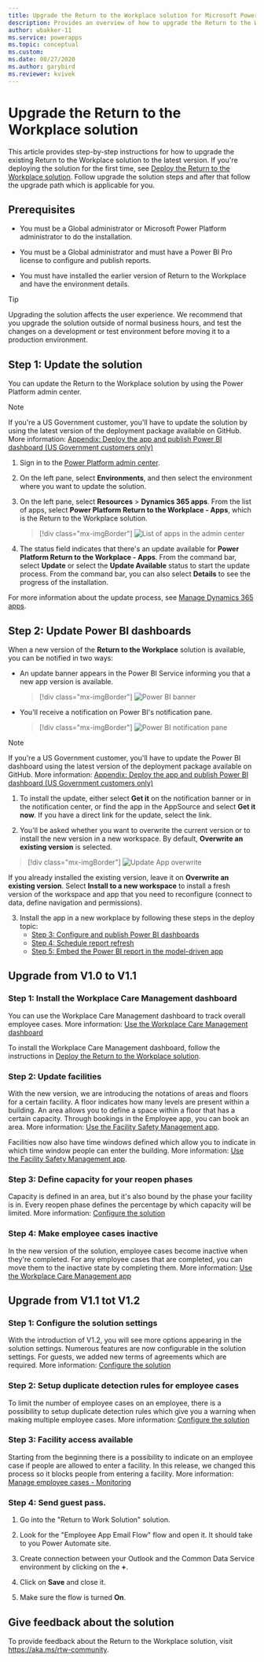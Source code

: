 ```yaml
---
title: Upgrade the Return to the Workplace solution for Microsoft Power Platform | Microsoft Docs
description: Provides an overview of how to upgrade the Return to the Workplace solution.
author: wbakker-11
ms.service: powerapps
ms.topic: conceptual
ms.custom: 
ms.date: 08/27/2020
ms.author: garybird
ms.reviewer: kvivek
---
```

# Upgrade the Return to the Workplace solution
<!--I'm not sure what the reasoning is for using "upgrade" versus "update" in this article. It does seem that "upgrade" is correct when there's a new version of software, though the UI says "update."-->

This article provides step-by-step instructions for how to upgrade the existing Return to the Workplace solution to the latest version. If you're deploying the solution for the first time, see [Deploy the Return to the Workplace solution](deploy.md). Follow upgrade the solution steps and after that follow the upgrade path which is applicable for you.

## Prerequisites

- You must be a Global administrator or Microsoft Power Platform administrator to do the installation.

- You must be a Global administrator and must have a Power BI Pro license to configure and publish reports.

- You must have installed the earlier version of Return to the Workplace and have the environment details. 

> [!TIP]
> Upgrading the solution affects the user experience. We recommend that you upgrade the solution outside of normal business hours, and test the changes on a development or test environment before moving it to a production environment. 

## Step 1: Update the solution

You can update the Return to the Workplace solution by using the Power Platform admin center.

> [!NOTE]
> If you're a US Government customer, you'll have to update the solution by using the latest version of the deployment package available on GitHub. More information: [Appendix: Deploy the app and publish Power BI dashboard (US Government customers only)](deploy.md#appendix-deploy-the-app-and-publish-power-bi-dashboard-us-government-customers-only)

  1. Sign in to the [Power Platform admin center](https://admin.powerplatform.microsoft.com).

  2. On the left pane, select **Environments**, and then select the environment where you want to update the solution.

  3. On the left pane, select **Resources** > **Dynamics 365 apps**. From the list of apps, select **Power Platform Return to the Workplace - Apps**, which is the Return to the Workplace solution.

     > [!div class="mx-imgBorder"]
     > ![List of apps in the admin center](media/app-management-environment-view.png "List of apps in the admin center")

  4. The status field indicates that there's an update available for **Power Platform Return to the Workplace - Apps**. From the command bar, select **Update** or select the **Update Available** status to start the update process. From the command bar, you can also select **Details** to see the progress of the installation.
  
For more information about the update process, see [Manage Dynamics 365 apps](https://docs.microsoft.com/power-platform/admin/manage-apps).

## Step 2: Update Power BI dashboards

When a new version of the  **Return to the Workplace** solution is available, you can be notified in two ways:

- An update banner appears in the Power BI Service informing you that a new app version is available.

    > [!div class="mx-imgBorder"]
    > ![Power BI banner](media/power-bi-new-app-version-notification-banner.png "Power BI banner")

- You'll receive a notification on Power BI's notification pane.

    > [!div class="mx-imgBorder"]
    > ![Power BI notification pane](media/power-bi-new-app-version-notification-pane.png "Power BI notification pane")

> [!NOTE]
> If you're a US Government customer, you'll have to update the Power BI dashboard using the latest version of the deployment package available on GitHub. More information: [Appendix: Deploy the app and publish Power BI dashboard (US Government customers only)](deploy.md#appendix-deploy-the-app-and-publish-power-bi-dashboard-us-government-customers-only)

1. To install the update, either select **Get it** on the notification banner or in the notification center, or find the app in the AppSource and select **Get it now**. If you have a direct link for the update, select the link.

2. You'll be asked whether you want to overwrite the current version or to install the new version in a new workspace. By default, **Overwrite an existing version** is selected.

> [!div class="mx-imgBorder"]
> ![Update App overwrite](media/power-bi-update-app-overwrite.png "Update App overwrite")

If you already installed the existing version, leave it on **Overwrite an existing version**. Select **Install to a new workspace** to install a fresh version of the workspace and app that you need to reconfigure (connect to data, define navigation and permissions).
  
3. Install the app in a new workplace by following these steps in the deploy topic:
    - [Step 3: Configure and publish Power BI dashboards](/powerapps/sample-apps/return-to-workplace/deploy#step-3-configure-and-publish-power-bi-dashboards)
    - [Step 4: Schedule report refresh](/powerapps/sample-apps/return-to-workplace/deploy#step-4-schedule-report-refresh)
    - [Step 5: Embed the Power BI report in the model-driven app](/powerapps/sample-apps/return-to-workplace/deploy#step-5-embed-the-power-bi-report-in-the-model-driven-app)


## Upgrade from V1.0 to V1.1

### Step 1: Install the Workplace Care Management dashboard

You can use the Workplace Care Management dashboard to track overall employee cases. More information: [Use the Workplace Care Management dashboard](dashboard-case-management.md)

To install the Workplace Care Management dashboard, follow the instructions in [Deploy the Return to the Workplace solution](deploy.md#step-3-configure-and-publish-power-bi-dashboards).


### Step 2: Update facilities

With the new version, we are introducing the notations of areas and floors for a certain facility. A floor indicates how many levels are present within a building. An area allows you to define a space within a floor that has a certain capacity. Through bookings in the Employee app, you can book an area. More information: [Use the Facility Safety Management app](app-for-facility-manager.md#manage-and-monitor-facilities).

Facilities now also have time windows defined which allow you to indicate in which time window people can enter the building. More information: [Use the Facility Safety Management app](app-for-facility-manager.md#manage-and-monitor-facilities).


### Step 3: Define capacity for your reopen phases

Capacity is defined in an area, but it's also bound by the phase your facility is in. Every reopen phase defines the percentage by which capacity will be limited. More information: [Configure the solution](configure.md)


### Step 4: Make employee cases inactive

In the new version of the solution, employee cases become inactive when they're completed. For any employee cases that are completed, you can move them to the inactive state by completing them. More information: [Use the Workplace Care Management app](app-for-health-and-safety-lead.md#manage-employee-cases)


## Upgrade from V1.1 tot V1.2

### Step 1: Configure the solution settings

With the introduction of V1.2, you will see more options appearing in the solution settings. Numerous features are now configurable in the solution settings. For guests, we added new terms of agreements which are required. More information: [Configure the solution](configure.md#set-solution-settings)


### Step 2: Setup duplicate detection rules for employee cases

To limit the number of employee cases on an employee, there is a possibility to setup duplicate detection rules which give you a warning when making multiple employee cases. More information: [Configure the solution](configure.md#set-duplicate-detection-rules-for-employee-cases)


### Step 3: Facility access available

Starting from the beginning there is a possibility to indicate on an employee case if people are allowed to enter a facility. In this release, we changed this process so it blocks people from entering a facility. More information: [Manage employee cases - Monitoring](app-for-health-and-safety-lead.md#manage-employee-cases)

### Step 4: Send guest pass.

1. Go into the "Return to Work Solution" solution.

2. Look for the "Employee App Email Flow" flow and open it. It should take to you Power Automate site.

3. Create connection between your Outlook and the Common Data Service environment by clicking on the **+**. 

4. Click on **Save** and close it.

4. Make sure the flow is turned **On**.

## Give feedback about the solution

To provide feedback about the Return to the Workplace solution, visit <https://aka.ms/rtw-community>.
